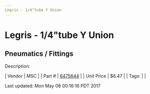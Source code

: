 ```yaml
---
Legris - 1/4"tube Y Union
---
```

# Legris - 1/4"tube Y Union
## Pneumatics / Fittings
Description: 	 

| Vendor | MSC | 
| Part # | [6475644](http://www.mscdirect.com/) | 
| Unit Price | $6.47 | 
| Tags: |  | 

Last updated: Mon May 08 00:16:16 PDT 2017